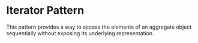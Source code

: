 # Iterator Pattern

This pattern provides a way to access the elements of an aggregate object sequentially without exposing its
underlying representation.
